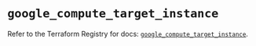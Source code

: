 # `google_compute_target_instance`

Refer to the Terraform Registry for docs: [`google_compute_target_instance`](https://registry.terraform.io/providers/hashicorp/google/5.37.0/docs/resources/compute_target_instance).
